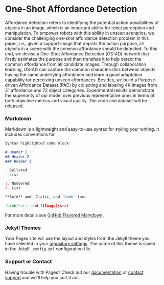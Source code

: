# One-Shot Affordance Detection
Affordance detection refers to identifying the potential action possibilities of objects in an image, which is an important ability for robot perception and manipulation. To empower robots with this ability in unseen scenarios, we consider the challenging one-shot affordance detection problem in this paper, i.e., given a support image that depicts the action purpose, all objects in a scene with the common affordance should be detected. To this end, we devise a One-Shot Affordance Detection (OS-AD) network that firstly estimates the purpose and then transfers it to help detect the common affordance from all candidate images. Through collaboration learning, OS-AD can capture the common characteristics between objects having the same underlying affordance and learn a good adaptation capability for perceiving unseen affordances. Besides, we build a Purpose-driven Affordance Dataset (PAD) by collecting and labeling 4K images from 31 affordance and 72 object categories. Experimental results demonstrate the superiority of our model over previous representative ones in terms of both objective metrics and visual quality. The code and dataset will be released.

### Markdown

Markdown is a lightweight and easy-to-use syntax for styling your writing. It includes conventions for

```markdown
Syntax highlighted code block

# Header 1
## Header 2
### Header 3

- Bulleted
- List

1. Numbered
2. List

**Bold** and _Italic_ and `Code` text

[Link](url) and ![Image](src)
```

For more details see [GitHub Flavored Markdown](https://guides.github.com/features/mastering-markdown/).

### Jekyll Themes

Your Pages site will use the layout and styles from the Jekyll theme you have selected in your [repository settings](https://github.com/lhc1224/lhc.github.io/settings/pages). The name of this theme is saved in the Jekyll `_config.yml` configuration file.

### Support or Contact

Having trouble with Pages? Check out our [documentation](https://docs.github.com/categories/github-pages-basics/) or [contact support](https://support.github.com/contact) and we’ll help you sort it out.
